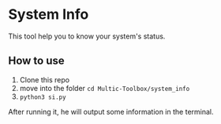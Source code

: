 # System Info
This tool help you to know your system's status.
## How to use
1. Clone this repo
2. move into the folder `cd Multic-Toolbox/system_info`
3. `python3 si.py`

After running it, he will output some information in the terminal.
